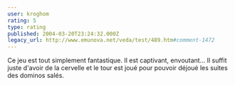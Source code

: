 ```yaml
---
user: kroghom
rating: 5
type: rating
published: 2004-03-20T23:24:32.000Z
legacy_url: http://www.emunova.net/veda/test/489.htm#comment-1472
---
```

Ce jeu est tout simplement fantastique. Il est captivant, envoutant... Il suffit juste d'avoir de la cervelle et le tour est joué pour pouvoir déjoué les suites des dominos salés.
